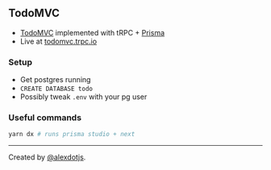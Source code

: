 ## TodoMVC


- [TodoMVC](https://todomvc.com/) implemented with tRPC + [Prisma](https://prisma.io)
- Live at [todomvc.trpc.io](https://todomvc.trpc.io)

### Setup

- Get postgres running
- `CREATE DATABASE todo`
- Possibly tweak `.env` with your pg user


### Useful commands

```bash
yarn dx # runs prisma studio + next
```

---

Created by [@alexdotjs](https://twitter.com/alexdotjs).
